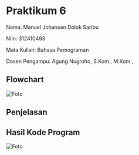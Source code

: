 # Praktikum 6

Nama: Manuel Johansen Dolok Saribu

Nim: 312410493

Mata Kuliah: Bahasa Pemograman

Dosen Pengampu: Agung Nugroho, S.Kom., M.Kom.,
## Flowchart
![Foto]()
## Penjelasan

## Hasil Kode Program
![Foto]()
